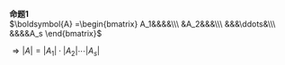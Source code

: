 **命题1**  
 $\boldsymbol{A}  
=\begin{bmatrix}  
A_1&&&&\\\   
&A_2&&&\\\   
&&&\ddots&\\\   
&&&&A_s  
\end{bmatrix}$   
  
 $\Rightarrow|A|=|A_1|\cdot|A_2|\cdots|A_s|$   
